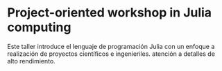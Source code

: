 # Project-oriented workshop in Julia computing

Este taller introduce el lenguaje de programación Julia con un enfoque a realización de proyectos científicos e ingenieriles. atención a detalles de alto rendimiento.

<!-- No se pueden incluir más headers, pues el PDF compila 
     la sección del primer archivo siempre en una página preambular
     a las parts/chapters/sections e incluir un header aquí se 
     interpretará como un chapter -->

<!-- ## Detalles del curso
TEXTO AQUÍ  -->